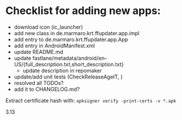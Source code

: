 # Checklist for adding new apps:
- download icon (ic_launcher)
- add new class in de.marmaro.krt.ffupdater.app.impl
- add entry to de.marmaro.krt.ffupdater.app.App
- add entry in AndroidManifest.xml <queries>
- update README.md
- update fastlane/metadata/android/en-US/{full_description.txt,short_description.txt}
  - update description in repomaker
- update/add unit tests (CheckReleaseAgeIT, )
- resolved all TODOs?
- add it to CHANGELOG.md?

Extract certificate hash with: `apksigner verify -print-certs -v *.apk`

3.13


